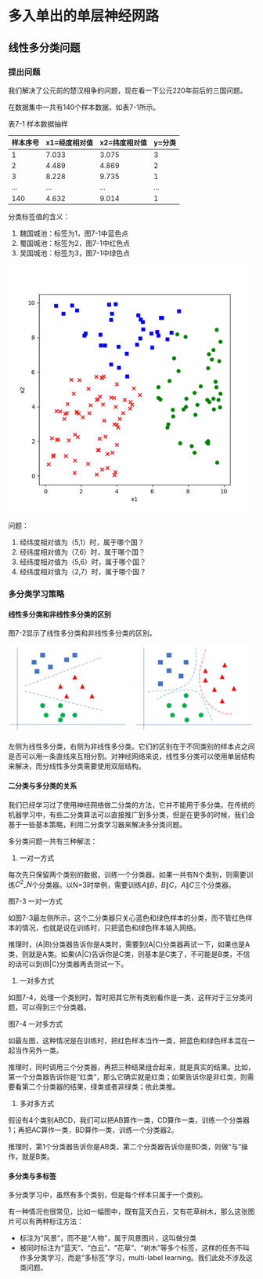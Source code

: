 # 多入单出的单层神经网路

## 线性多分类问题

### 提出问题

我们解决了公元前的楚汉相争的问题，现在看一下公元220年前后的三国问题。

在数据集中一共有140个样本数据，如表7-1所示。

表7-1 样本数据抽样

| 样本序号 | x1=经度相对值 | x2=纬度相对值 | y=分类 |
| :--- | :--- | :--- | :--- |
| 1 | 7.033 | 3.075 | 3 |
| 2 | 4.489 | 4.869 | 2 |
| 3 | 8.228 | 9.735 | 1 |
| ... | ... | ... | ... |
| 140 | 4.632 | 9.014 | 1 |

分类标签值的含义：

1. 魏国城池：标签为1，图7-1中蓝色点
2. 蜀国城池：标签为2，图7-1中红色点
3. 吴国城池：标签为3，图7-1中绿色点

![&#x56FE;7-1 &#x6837;&#x672C;&#x6570;&#x636E;&#x53EF;&#x89C6;&#x5316;](../.gitbook/assets/image%20%28103%29.png)

问题：

1. 经纬度相对值为（5,1）时，属于哪个国？
2. 经纬度相对值为（7,6）时，属于哪个国？
3. 经纬度相对值为（5,6）时，属于哪个国？
4. 经纬度相对值为（2,7）时，属于哪个国？

### 多分类学习策略

#### 线性多分类和非线性多分类的区别

图7-2显示了线性多分类和非线性多分类的区别。

![&#x56FE;7-2 &#x76F4;&#x89C2;&#x7406;&#x89E3;&#x7EBF;&#x6027;&#x591A;&#x5206;&#x7C7B;&#x4E0E;&#x5206;&#x7EBF;&#x6027;&#x591A;&#x5206;&#x7C7B;&#x7684;&#x533A;&#x522B;](../.gitbook/assets/image%20%28117%29.png)

左侧为线性多分类，右侧为非线性多分类。它们的区别在于不同类别的样本点之间是否可以用一条直线来互相分割。对神经网络来说，线性多分类可以使用单层结构来解决，而分线性多分类需要使用双层结构。

#### 二分类与多分类的关系

我们已经学习过了使用神经网络做二分类的方法，它并不能用于多分类。在传统的机器学习中，有些二分类算法可以直接推广到多分类，但是在更多的时候，我们会基于一些基本策略，利用二分类学习器来解决多分类问题。

多分类问题一共有三种解法：

1. 一对一方式

每次先只保留两个类别的数据，训练一个分类器。如果一共有N个类别，则需要训练$C^2\_N$个分类器。以N=3时举例，需要训练$A\|B，B\|C，A\|C$三个分类器。

图7-3 一对一方式

如图7-3最左侧所示，这个二分类器只关心蓝色和绿色样本的分类，而不管红色样本的情况，也就是说在训练时，只把蓝色和绿色样本输入网络。

推理时，\(A\|B\)分类器告诉你是A类时，需要到\(A\|C\)分类器再试一下，如果也是A类，则就是A类。如果\(A\|C\)告诉你是C类，则基本是C类了，不可能是B类，不信的话可以到\(B\|C\)分类器再去测试一下。

1. 一对多方式

如图7-4，处理一个类别时，暂时把其它所有类别看作是一类，这样对于三分类问题，可以得到三个分类器。

图7-4 一对多方式

如最左图，这种情况是在训练时，把红色样本当作一类，把蓝色和绿色样本混在一起当作另外一类。

推理时，同时调用三个分类器，再把三种结果组合起来，就是真实的结果。比如，第一个分类器告诉你是“红类”，那么它确实就是红类；如果告诉你是非红类，则需要看第二个分类器的结果，绿类或者非绿类；依此类推。

1. 多对多方式

假设有4个类别ABCD，我们可以把AB算作一类，CD算作一类，训练一个分类器1；再把AC算作一类，BD算作一类，训练一个分类器2。

推理时，第1个分类器告诉你是AB类，第二个分类器告诉你是BD类，则做“与”操作，就是B类。

#### 多分类与多标签

多分类学习中，虽然有多个类别，但是每个样本只属于一个类别。

有一种情况也很常见，比如一幅图中，既有蓝天白云，又有花草树木，那么这张图片可以有两种标注方法：

* 标注为“风景”，而不是“人物”，属于风景图片，这叫做分类
* 被同时标注为“蓝天”、“白云”、“花草”、“树木”等多个标签，这样的任务不叫作多分类学习，而是“多标签”学习，multi-label learning。我们此处不涉及这类问题。


